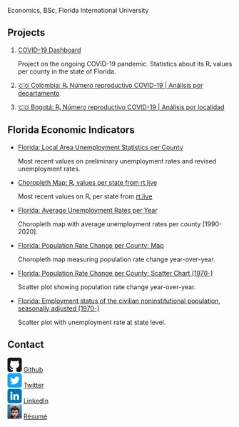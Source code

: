 <meta name="viewport" content="width=device-width, initial-scale=1.0">

Economics, BSc, Florida International University

## Projects

1.  [COVID-19 Dashboard](/covid-19.html)

    Project on the ongoing COVID-19 pandemic. Statistics about its Rₜ values per county in the state of Florida.

2.  [🇨🇴 Colombia: Rₜ Número reproductivo COVID-19 | Análisis por departamento](Colombia%20R_t.html)

3.  [🇨🇴 Bogotá: Rₜ Número reproductivo COVID-19 | Análisis por localidad](/Bogota_Rt.html)


## Florida Economic Indicators

*   [Florida: Local Area Unemployment Statistics per County](/cues/fl_county_unemp_map.html)

    Most recent values on preliminary unemployment rates and revised unemployment rates.

*   [Choropleth Map: Rₜ values per state from rt.live](https://danielcs88.github.io/html/rt_live.html)

    Most recent values on Rₜ per state from [rt.live](https://rt.live/)

*   [Florida: Average Unemployment Rates per Year](/cues/fl_unemployment_rate_map.html)

    Choropleth map with average unemployment rates per county \[1990-2020\].

*   [Florida: Population Rate Change per County: Map](/cues/fl_heatmap_population.html)

    Choropleth map measuring population rate change year-over-year.

*   [Florida: Population Rate Change per County: Scatter Chart (1970-)](/cues/fl_bubble_population.html)

    Scatter plot showing population rate change year-over-year.

*   [Florida: Employment status of the civilian noninstitutional population, seasonally adjusted (1970-)](/cues/Florida_unemp_historical.html)

    Scatter plot with unemployment rate at state level.


## Contact

<img src="assets/github.svg" alt="drawing" width="32" /> [Github](https://github.com/danielcs88)  
<img src="assets/twitter.svg" alt="drawing" width="32" /> [Twitter](https://twitter.com/DanielCardenas_)  
<img src="assets/linkedin.svg" width="32" /> [LinkedIn](https://www.linkedin.com/in/danielcs88/)  
<img src="assets/Toluca_Lake.jpg" width="32" /> [Résumé](https://standardresume.co/r/lKS_uuDBGzRYq7lxaXjMi)
